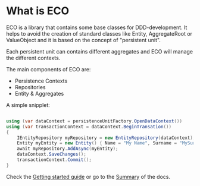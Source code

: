 # What is ECO

ECO is a library that contains some base classes for DDD-development. It helps to avoid the creation of standard classes like Entity, AggregateRoot or ValueObject and it is based on the concept of "persistent unit".

Each persistent unit can contains different aggregates and ECO will manage the different contexts.

The main components of ECO are:

- Persistence Contexts
- Repositories
- Entity & Aggregates

A simple snipplet:

~~~ c#

using (var dataContext = persistenceUnitFactory.OpenDataContext())
using (var transactionContext = dataContext.BeginTransation())
{
    IEntityRepository myRepository = new EntityRepository(dataContext);
    Entity myEntity = new Entity() { Name = "My Name", Surname = "MySurname" };
    await myRepository.AddAsync(myEntity);
    dataContext.SaveChanges();
    transactionContext.Commit();
}
~~~

Check the [Getting started guide](docs/Getting-started.md) or go to the [Summary](docs/Summary.md) of the docs.
